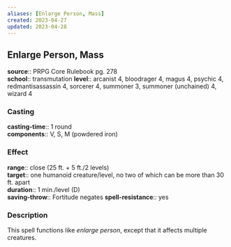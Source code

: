 ```yaml
---
aliases: [Enlarge Person, Mass]
created: 2023-04-27
updated: 2023-04-28
---
```


## Enlarge Person, Mass

**source**:: PRPG Core Rulebook pg. 278  
**school**:: transmutation
**level**:: arcanist 4, bloodrager 4, magus 4, psychic 4, redmantisassassin 4, sorcerer 4, summoner 3, summoner (unchained) 4, wizard 4

### Casting

**casting-time**:: 1 round  
**components**:: V, S, M (powdered iron)

### Effect

**range**:: close (25 ft. + 5 ft./2 levels)  
**target**:: one humanoid creature/level, no two of which can be more than 30 ft. apart  
**duration**:: 1 min./level (D)  
**saving-throw**:: Fortitude negates
**spell-resistance**:: yes

### Description

This spell functions like *enlarge person*, except that it affects multiple creatures.
